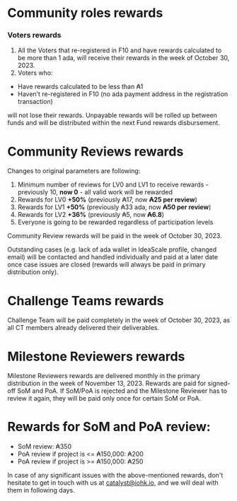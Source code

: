 # **Community roles rewards**

### Voters rewards
1. All the Voters that re-registered in F10 and have rewards calculated to be more than 1 ada, will receive their rewards in the week of October 30, 2023.
2. Voters who:
 * Have rewards calculated to be less than ₳1 
 * Haven’t re-registered in F10 (no ada payment address in the registration transaction)

will not lose their rewards. Unpayable rewards will be rolled up between funds and will be distributed within the next Fund rewards disbursement.

# **Community Reviews rewards**
Changes to original parameters are following:
1. Minimum number of reviews for LV0 and LV1 to receive rewards - previously 10, **now 0**  - all valid work will be rewarded
2. Rewards for LV0 **+50%** (previously ₳17, now **₳25 per review**)
3. Rewards for LV1 **+50%** (previously ₳33 ada, now **₳50 per review**)
4. Rewards for LV2 **+36%** (previously ₳5, now **₳6.8**)
5. Everyone is going to be rewarded regardless of participation levels

Community Review rewards will be paid in the week of October 30, 2023.

Outstanding cases (e.g. lack of ada wallet in IdeaScale profile, changed email) will be contacted and handled individually and paid at a later date once case issues are closed (rewards will always be paid in primary distribution only).

# **Challenge Teams rewards**
Challenge Team will be paid completely in the week of October 30, 2023, as all CT members already delivered their deliverables.

# **Milestone Reviewers rewards**
Milestone Reviewers rewards are delivered monthly in the primary distribution in the week of November 13, 2023. Rewards are paid for signed-off SoM and PoA. If SoM/PoA is rejected and the Milestone Reviewer has to review it again, they will be paid only once for certain SoM or PoA.

# **Rewards for SoM and PoA review:**
 * SoM review: ₳350
 * PoA review if project is <= ₳150,000: ₳200
 * PoA review if project is >= ₳150,000: ₳250

In case of any significant issues with the above-mentioned rewards, don't hesitate to get in touch with us at [catalyst@iohk.io](mailto:catalyst@iohk.io), and we will deal with them in following days.
